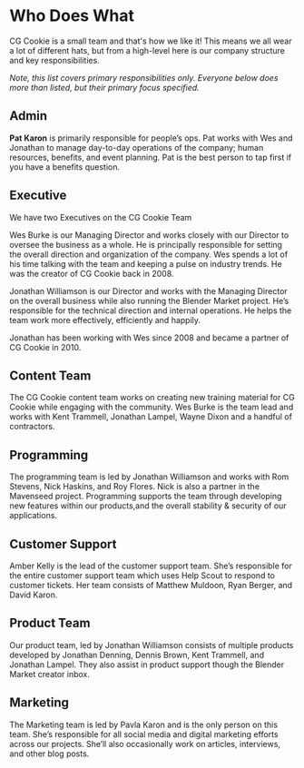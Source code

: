 # Who Does What
CG Cookie is a small team and that's how we like it! This means we all wear a lot of different hats, but from a high-level here is our company structure and key responsibilities.

*Note, this list covers primary responsibilities only. Everyone below does more
than listed, but their primary focus specified.*

## Admin
**Pat Karon** is primarily responsible for people’s ops. Pat works with Wes and Jonathan to manage day-to-day operations of the company; human resources, benefits, and event planning. Pat is the best person to tap first if you have a benefits question.


## Executive

We have two Executives on the CG Cookie Team

Wes Burke is our Managing Director and works closely with our Director to oversee the business as a whole. He is principally responsible for setting the overall direction and organization of the company. Wes spends a lot of his time talking with the team and keeping a pulse on industry trends. He was the creator of CG Cookie back in 2008. 

Jonathan Williamson is our Director and works with the Managing Director on the overall business while also running the Blender Market project. He’s responsible for the technical direction and internal operations. He helps the team work more effectively, efficiently and happily.

Jonathan has been working with Wes since 2008 and became a partner of CG Cookie in 2010. 

## Content Team
The CG Cookie content team works on creating new training material for CG Cookie while engaging with the community. Wes Burke is the team lead and works with Kent Trammell, Jonathan Lampel, Wayne Dixon and a handful of contractors. 

## Programming
The programming team is led by Jonathan Williamson and works with Rom Stevens, Nick Haskins, and Roy Flores. Nick is also a partner in the Mavenseed project. Programming supports the team through developing new features within our products,and the overall stability & security of our applications. 

## Customer Support
Amber Kelly is the lead of the customer support team. She’s responsible for the entire customer support team which uses Help Scout to respond to customer tickets. Her team consists of Matthew Muldoon, Ryan Berger, and David Karon. 

## Product Team
Our product team, led by Jonathan Williamson consists of multiple products developed by Jonathan Denning, Dennis Brown, Kent Trammell, and Jonathan Lampel. They also assist in product support though the Blender Market creator inbox. 

## Marketing 
The Marketing team is led by Pavla Karon and is the only person on this team. She’s responsible for all social media and digital marketing efforts across our projects. She’ll also occasionally work on articles, interviews, and other blog posts. 



